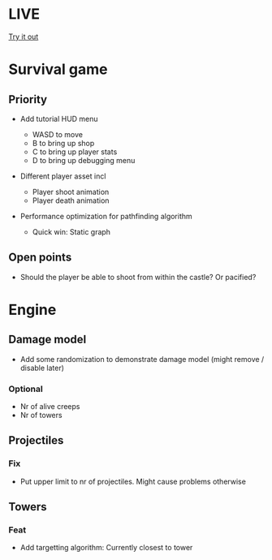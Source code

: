 # LIVE
[Try it out](https://lucb31.github.io/game-engine-go/)

# Survival game
## Priority
- Add tutorial HUD menu
    - WASD to move
    - B to bring up shop
    - C to bring up player stats
    - D to bring up debugging menu

- Different player asset incl
    - Player shoot animation
    - Player death animation
- Performance optimization for pathfinding algorithm
    - Quick win: Static graph

## Open points
- Should the player be able to shoot from within the castle? Or pacified?

# Engine

## Damage model
- Add some randomization to demonstrate damage model (might remove / disable later) 

### Optional
- Nr of alive creeps
- Nr of towers

## Projectiles
### Fix
- Put upper limit to nr of projectiles. Might cause problems otherwise

## Towers

### Feat
- Add targetting algorithm: Currently closest to tower 

